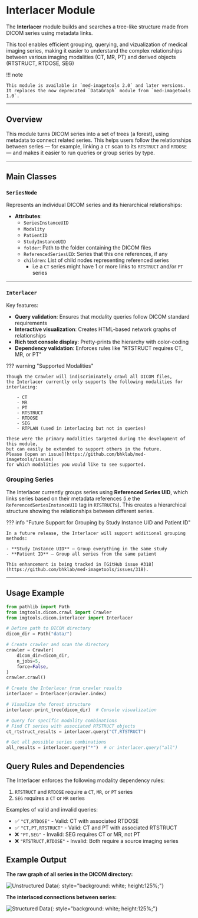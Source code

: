 # Interlacer Module

The **Interlacer** module builds and searches a tree-like structure made from
DICOM series using metadata links. 

This tool enables efficient grouping, querying, and vizualization of medical
imaging series, making it easier to understand the complex
relationships between various imaging modalities (CT, MR, PT) and derived
objects (RTSTRUCT, RTDOSE, SEG)


!!! note 

    This module is available in `med-imagetools 2.0` and later versions.
    It replaces the now deprecated `DataGraph` module from `med-imagetools 1.0`.

---

## Overview

This module turns DICOM series into a set of trees (a forest), using metadata
to connect related series. This helps users follow the relationships between
series — for example, linking a `CT` scan to its `RTSTRUCT` and `RTDOSE` —
and makes it easier to run queries or group series by type.

---

## Main Classes

### `SeriesNode`

Represents an individual DICOM series and its hierarchical relationships:

- **Attributes**:
  - `SeriesInstanceUID`
  - `Modality`
  - `PatientID`
  - `StudyInstanceUID`
  - `folder`: Path to the folder containing the DICOM files
  - `ReferencedSeriesUID`: Series that this one references, if any
  - `children`: List of child nodes representing referenced series
    - i.e a `CT` series might have 1 or more links to `RTSTRUCT` and/or  `PT` series

---
### `Interlacer`

Key features:

- **Query validation**: Ensures that modality queries follow DICOM standard requirements
- **Interactive visualization**: Creates HTML-based network graphs of relationships
- **Rich text console display**: Pretty-prints the hierarchy with color-coding
- **Dependency validation**: Enforces rules like "RTSTRUCT requires CT, MR, or PT"

??? warning "Supported Modalities"

    Though the Crawler will indiscriminately crawl all DICOM files,
    the Interlacer currently only supports the following modalities for interlacing:

        - CT
        - MR
        - PT
        - RTSTRUCT
        - RTDOSE
        - SEG
        - RTPLAN (used in interlacing but not in queries)

    These were the primary modalities targeted during the development of this module,
    but can easily be extended to support others in the future.
    Please [open an issue](https://github.com/bhklab/med-imagetools/issues)
    for which modalities you would like to see supported.

### Grouping Series

The Interlacer currently groups series using **Referenced Series UID**, which links series based on their metadata references (i.e the `ReferencedSeriesInstanceUID` tag in `RTSTRUCT`s). This creates a hierarchical structure showing the relationships between different series.

??? info "Future Support for Grouping by Study Instance UID and Patient ID"
    
    In a future release, the Interlacer will support additional grouping methods:
    
    - **Study Instance UID** – Group everything in the same study
    - **Patient ID** – Group all series from the same patient
    
    This enhancement is being tracked in [GitHub issue #318](https://github.com/bhklab/med-imagetools/issues/318).

---

## Usage Example

```python
from pathlib import Path
from imgtools.dicom.crawl import Crawler
from imgtools.dicom.interlacer import Interlacer

# Define path to DICOM directory
dicom_dir = Path("data/")

# Create crawler and scan the directory
crawler = Crawler(
    dicom_dir=dicom_dir,
    n_jobs=5,
    force=False,
)
crawler.crawl()

# Create the Interlacer from crawler results
interlacer = Interlacer(crawler.index)

# Visualize the forest structure
interlacer.print_tree(dicom_dir)  # Console visualization

# Query for specific modality combinations
# Find CT series with associated RTSTRUCT objects
ct_rtstruct_results = interlacer.query("CT,RTSTRUCT")

# Get all possible series combinations
all_results = interlacer.query("*")  # or interlacer.query("all")
```

## Query Rules and Dependencies

The Interlacer enforces the following modality dependency rules:

1. `RTSTRUCT` and `RTDOSE` require a `CT`, `MR`, or `PT` series
2. `SEG` requires a `CT` or `MR` series

Examples of valid and invalid queries:

- ✅ `"CT,RTDOSE"` - Valid: CT with associated RTDOSE
- ✅ `"CT,PT,RTSTRUCT"` - Valid: CT and PT with associated RTSTRUCT
- ❌ `"PT,SEG"` - Invalid: SEG requires CT or MR, not PT
- ❌ `"RTSTRUCT,RTDOSE"` - Invalid: Both require a source imaging series

## Example Output

**The raw graph of all series in the DICOM directory:**

![Unstructured Data](../../images/unstructured.png){: style="background: white; height:125%;"}

**The interlaced connections between series:**

![Structured Data](../../images/structured.png){: style="background: white; height:125%;"}
